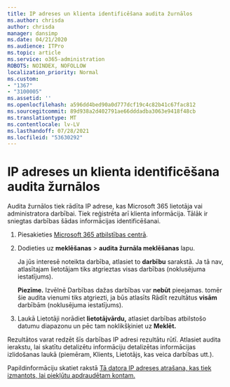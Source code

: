 ```yaml
---
title: IP adreses un klienta identificēšana audita žurnālos
ms.author: chrisda
author: chrisda
manager: dansimp
ms.date: 04/21/2020
ms.audience: ITPro
ms.topic: article
ms.service: o365-administration
ROBOTS: NOINDEX, NOFOLLOW
localization_priority: Normal
ms.custom:
- "1367"
- "3100005"
ms.assetid: ''
ms.openlocfilehash: a596dd4bed90a0d777dcf19c4c82b41c67fac812
ms.sourcegitcommit: 89d938a2d402791ae66dddadba3063e9418f48cb
ms.translationtype: MT
ms.contentlocale: lv-LV
ms.lasthandoff: 07/28/2021
ms.locfileid: "53630292"
---
```

# <a name="identify-ip-address-and-client-in-audit-logs"></a>IP adreses un klienta identificēšana audita žurnālos

Audita žurnālos tiek rādīta IP adrese, kas Microsoft 365 lietotāja vai administratora darbībai. Tiek reģistrēta arī klienta informācija. Tālāk ir sniegtas darbības šādas informācijas identificēšanai.

1. Piesakieties [Microsoft 365 atbilstības centrā](https://protection.office.com/).

2. Dodieties uz **meklēšanas**  >  **audita žurnāla meklēšanas** lapu.

   Ja jūs interesē noteikta darbība, atlasiet to **darbību** sarakstā. Ja tā nav, atlasītajam lietotājam tiks atgrieztas visas darbības (noklusējuma iestatījums).

   **Piezīme.** Izvēlnē Darbības dažas darbības var **nebūt** pieejamas. tomēr šie audita vienumi tiks atgriezti, ja būs atlasīts Rādīt rezultātus **visām** darbībām (noklusējuma iestatījums).

3. Laukā Lietotāji norādiet **lietotājvārdu,** atlasiet darbības atbilstošo datumu diapazonu un pēc tam noklikšķiniet uz **Meklēt.**

Rezultātos varat redzēt šīs darbības IP adresi rezultātu rūtī. Atlasiet audita ierakstu, lai  skatītu detalizētu informāciju detalizētas informācijas izlidošanas laukā (piemēram, Klients, Lietotājs, kas veica darbības utt.).

Papildinformāciju skatiet rakstā [Tā datora IP adreses atrašana, kas tiek izmantots, lai piekļūtu apdraudētam kontam.](/microsoft-365/compliance/auditing-troubleshooting-scenarios#find-the-ip-address-of-the-computer-used-to-access-a-compromised-account)
